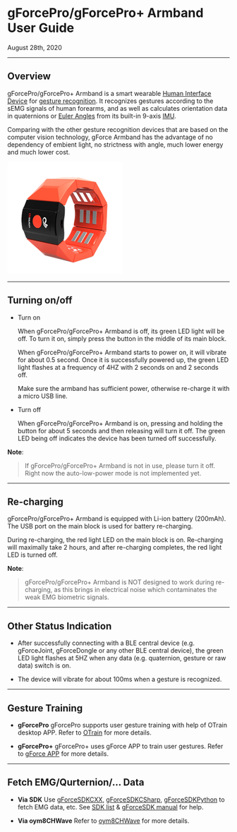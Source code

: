 
# gForcePro/gForcePro+ Armband User Guide

August 28th, 2020

***

## Overview

gForcePro/gForcePro+ Armband is a smart wearable [Human Interface Device][HID] for
[gesture recognition][GestureRecognition]. It recognizes gestures according
to the sEMG signals of human forearms, and as well as calculates orientation
data in quaternions or [Euler Angles][EulerAngles] from its built-in 9-axis [IMU][IMU].

Comparing with the other gesture recognition devices that are based on
the computer vision technology, gForce Armband has the advantage of no
dependency of embient light, no strictness with angle, much lower energy
and much lower cost.

![gForcePro/gForcePro+ Armband](./imgs/Armband.png)

***

## Turning on/off

- Turn on

    When gForcePro/gForcePro+ Armband is off, its green LED light will be off. To turn
    it on, simply press the button in the middle of its main block.

    When gForcePro/gForcePro+ Armband starts to power on, it will vibrate for about 0.5
    second. Once it is successfully powered up, the green LED light flashes
    at a frequency of 4HZ with 2 seconds on and 2 seconds off.

    Make sure the armband has sufficient power, otherwise re-charge it with
    a micro USB line.

- Turn off

    When gForcePro/gForcePro+ Armband is on, pressing and holding the button for about 5
    seconds and then releasing will turn it off. The green LED being off
    indicates the device has been turned off successfully.

**Note**:
> If gForcePro/gForcePro+ Armband is not in use, please turn it off. Right now the
> auto-low-power mode is not implemented yet.

***

## Re-charging

gForcePro/gForcePro+ Armband is equipped with Li-ion battery (200mAh). The USB port on
the main block is used for battery re-charging.

During re-charging, the red light LED on the main block is on. Re-charging will maximally take 2 hours, and after re-charging completes, the red light LED is turned off.

**Note**:
>gForcePro/gForcePro+ Armband is NOT designed to work during re-charging, as this brings in
>electrical noise which contaminates the weak EMG biometric signals.

***

## Other Status Indication

- After successfully connecting with a BLE central device (e.g. gForceJoint,
  gForceDongle or any other BLE central device), the green LED light flashes
  at 5HZ when any data (e.g. quaternion, gesture or raw data) switch is on.

- The device will vibrate for about 100ms when a gesture is recognized.

***

## Gesture Training

* **gForcePro**
  gForcePro supports user gesture training with help of OTrain desktop APP.
  Refer to [OTrain](../APPs/OTrain.md) for more details.

* **gForcePro+**
  gForcePro+ uses gForce APP to train user gestures.
  Refer to [gForce APP](../APPs/gForceApp.md) for more details.

***

## Fetch EMG/Qurternion/... Data

* **Via SDK**
  Use [gForceSDKCXX](https://github.com/oymotion/gForceSDKCXX), [gForceSDKCSharp](https://github.com/oymotion/gForceSDKCSharp), [gForceSDKPython](https://github.com/oymotion/gForceSDKPython) to fetch EMG data, etc.
  See [SDK list](../gForceSDK/SDKList.md) & [gForceSDK manual](../gForceSDK/gForceSDK.md) for help.

* **Via oym8CHWave**
  Refer to [oym8CHWave](../APPs/oym8CHWave.md) for more details.

[HID]: https://en.wikipedia.org/wiki/Human_interface_device
[GestureRecognition]: https://en.wikipedia.org/wiki/Gesture_recognition
[EulerAngles]: https://en.wikipedia.org/wiki/Euler_angles
[IMU]: https://en.wikipedia.org/wiki/Inertial_measurement_unit
